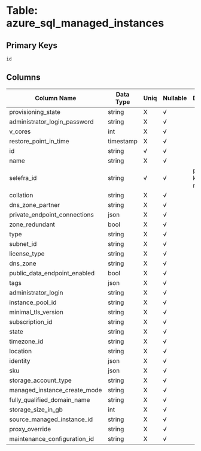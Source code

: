 # Table: azure_sql_managed_instances

## Primary Keys 

```
id
```


## Columns 

|  Column Name   |  Data Type  | Uniq | Nullable | Description | 
|  ----  | ----  | ----  | ----  | ---- | 
| provisioning_state | string | X | √ |  | 
| administrator_login_password | string | X | √ |  | 
| v_cores | int | X | √ |  | 
| restore_point_in_time | timestamp | X | √ |  | 
| id | string | √ | √ |  | 
| name | string | X | √ |  | 
| selefra_id | string | √ | √ | primary keys value md5 | 
| collation | string | X | √ |  | 
| dns_zone_partner | string | X | √ |  | 
| private_endpoint_connections | json | X | √ |  | 
| zone_redundant | bool | X | √ |  | 
| type | string | X | √ |  | 
| subnet_id | string | X | √ |  | 
| license_type | string | X | √ |  | 
| dns_zone | string | X | √ |  | 
| public_data_endpoint_enabled | bool | X | √ |  | 
| tags | json | X | √ |  | 
| administrator_login | string | X | √ |  | 
| instance_pool_id | string | X | √ |  | 
| minimal_tls_version | string | X | √ |  | 
| subscription_id | string | X | √ |  | 
| state | string | X | √ |  | 
| timezone_id | string | X | √ |  | 
| location | string | X | √ |  | 
| identity | json | X | √ |  | 
| sku | json | X | √ |  | 
| storage_account_type | string | X | √ |  | 
| managed_instance_create_mode | string | X | √ |  | 
| fully_qualified_domain_name | string | X | √ |  | 
| storage_size_in_gb | int | X | √ |  | 
| source_managed_instance_id | string | X | √ |  | 
| proxy_override | string | X | √ |  | 
| maintenance_configuration_id | string | X | √ |  | 


